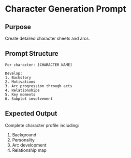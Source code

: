 # Character Generation Prompt

## Purpose
Create detailed character sheets and arcs.

## Prompt Structure
```
For character: [CHARACTER NAME]

Develop:
1. Backstory
2. Motivations
3. Arc progression through acts
4. Relationships
5. Key moments
6. Subplot involvement
```

## Expected Output
Complete character profile including:
1. Background
2. Personality
3. Arc development
4. Relationship map